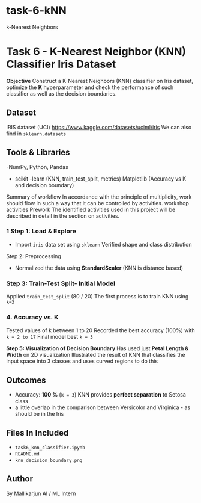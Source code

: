 # task-6-kNN
k-Nearest Neighbors 
# Task 6 - K-Nearest Neighbor (KNN) Classifier Iris Dataset

**Objective**
Construct a K-Nearest Neighbors (KNN) classifier on Iris dataset, optimize the **K** hyperparameter and check the performance of such classifier as well as the decision boundaries.

## Dataset
IRIS dataset (UCI) https://www.kaggle.com/datasets/uciml/iris
We can also find in `sklearn.datasets`

##  Tools & Libraries
-NumPy, Python, Pandas
- scikit -learn (KNN, train_test_split, metrics)
Matplotlib (Accuracy vs K and decision boundary)

Summary of workflow In accordance with the principle of multiplicity, work should flow in such a way that it can be controlled by activities. workshop activities Prework The identified activities used in this project will be described in detail in the section on activities.

### 1 Step 1: Load & Explore
- Import `iris` data set using `sklearn`
Verified shape and class distribution

Step 2: Preprocessing
- Normalized the data using **StandardScaler** (KNN is distance based)

### Step 3: Train-Test Split- Initial Model
Applied `train_test_split` (80 / 20)
The first process is to train KNN using `k=3`

### 4. Accuracy vs. K
Tested values of k between 1 to 20
Recorded the best accuracy (100%) with ` k = 2 to 17`
Final model best `k = 3`

**Step 5: Visualization of Decision Boundary**
Has used just **Petal Length & Width** on 2D visualization
Illustrated the result of KNN that classifies the input space into 3 classes and uses curved regions to do this

## Outcomes
- Accuracy: **100 %** (`k = 3`)
KNN provides **perfect separation** to Setosa class
- a little overlap in the comparison between Versicolor and Virginica - as should be in the Iris

## Files In Included
- `task6_knn_classifier.ipynb`
- `README.md`
- `knn_decision_boundary.png`

## Author
Sy Mallikarjun AI / ML Intern
